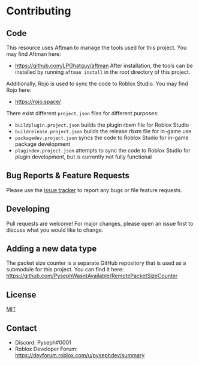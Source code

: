 # Contributing

## Code
This resource uses Aftman to manage the tools used for this project. You may find Aftman here:
- https://github.com/LPGhatguy/aftman
After installation, the tools can be installed by running `aftman install` in the root directory of this project.

Additionally, Rojo is used to sync the code to Roblox Studio. You may find Rojo here:
- https://rojo.space/

There exist different `project.json` files for different purposes:
- `buildplugin.project.json` builds the plugin rbxm file for Roblox Studio
- `buildrelease.project.json` builds the release rbxm file for in-game use
- `packagedev.project.json` syncs the code to Roblox Studio for in-game package development
- `plugindev.project.json` attempts to sync the code to Roblox Studio for plugin development, but is currently not fully functional

## Bug Reports & Feature Requests
Please use the [issue tracker](https://github.com/PysephWasntAvailable/PacketProfiler/issues) to report any bugs or file feature requests.

## Developing
Pull requests are welcome! For major changes, please open an issue first to discuss what you would like to change.

## Adding a new data type
The packet size counter is a separate GitHub repository that is used as a submodule for this project. You can find it here:
https://github.com/PysephWasntAvailable/RemotePacketSizeCounter

## License
[MIT](https://choosealicense.com/licenses/mit/)

## Contact
- Discord: Pyseph#0001
- Roblox Developer Forum: https://devforum.roblox.com/u/pysephdev/summary